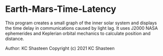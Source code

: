 # Earth-Mars-Time-Latency
This program creates a small graph of the inner solar system and displays the time delay in communications caused by light lag. It uses J2000 NASA ephemerides and Keplerian orbital mechanics to calculate position and distance.

Author: KC Shasteen
Copyright (c) 2021 KC Shasteen

